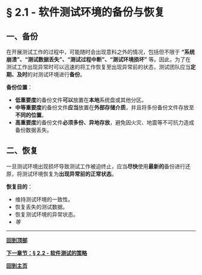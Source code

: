# § 2.1 - 软件测试环境的备份与恢复

## 一、备份

在开展测试工作的过程中，可能随时会出现意料之外的情况，包括但不限于 **“系统崩溃”、“测试数据丢失”、“测试过程中断”、“测试环境损坏”** 等。因此，为了在测试工作出现异常时可以迅速的将工作恢复至出现异常前的状态，测试团队应当**定期、及时**的对测试环境进行**备份**。

**备份位置**：

- **低重要度**的备份文件**可以**放置在**本地**系统盘或其他分区。
- **中等重要度**的备份文件**应当**放置在**外部存储介质**，并且将多份备份文件存放至**不同的位置**。
- **高重要度**的备份文件**必须多份、异地存放**，避免因火灾、地震等不可抗力造成备份数据丢失。

## 二、恢复

一旦测试环境出现损坏导致测试工作被迫终止，应当**尽快**使用**最新的**备份进行还原，将测试环境恢复为**出现异常前的正常状态**。

**恢复目的**：

- 维持测试环境的一致性。
- 恢复丢失的测试数据。
- 恢复测试环境的异常状态。
- *等*

---
[**回到顶部**](https://github.com/Lingggao/Software-Testing-Basics/blob/master/%E7%AC%AC%E4%BA%8C%E7%AB%A0/2_1_%E6%B5%8B%E8%AF%95%E7%8E%AF%E5%A2%83%E7%9A%84%E5%A4%87%E4%BB%BD%E4%B8%8E%E6%81%A2%E5%A4%8D.md#-21---%E8%BD%AF%E4%BB%B6%E6%B5%8B%E8%AF%95%E7%8E%AF%E5%A2%83%E7%9A%84%E5%A4%87%E4%BB%BD%E4%B8%8E%E6%81%A2%E5%A4%8D)

[**下一章节：§ 2.2 - 软件测试的策略**](https://github.com/Lingggao/Software-Testing-Basics/blob/master/%E7%AC%AC%E4%BA%8C%E7%AB%A0/2_2_%E8%BD%AF%E4%BB%B6%E6%B5%8B%E8%AF%95%E7%9A%84%E7%AD%96%E7%95%A5.md#-22---%E8%BD%AF%E4%BB%B6%E6%B5%8B%E8%AF%95%E7%9A%84%E7%AD%96%E7%95%A5)

[**回到主页**](https://github.com/Lingggao/Software-Testing-Basics#%E8%BD%AF%E4%BB%B6%E6%B5%8B%E8%AF%95%E5%9F%BA%E7%A1%80%E5%AD%A6%E4%B9%A0%E7%AC%94%E8%AE%B0)